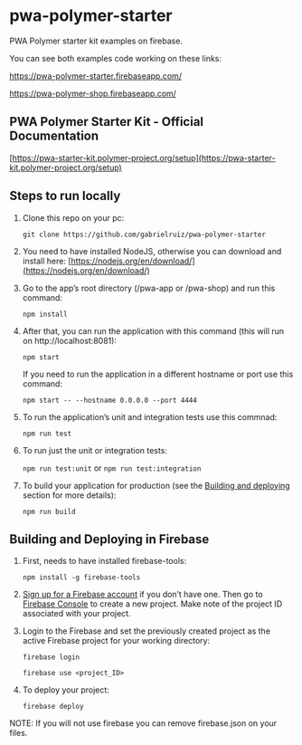 # pwa-polymer-starter
PWA Polymer starter kit examples on firebase.

You can see both examples code working on these links:

https://pwa-polymer-starter.firebaseapp.com/

https://pwa-polymer-shop.firebaseapp.com/


## PWA Polymer Starter Kit - Official Documentation
[https://pwa-starter-kit.polymer-project.org/setup](https://pwa-starter-kit.polymer-project.org/setup)

## Steps to run locally
1. Clone this repo on your pc: 

   ```git clone https://github.com/gabrielruiz/pwa-polymer-starter```
   
2. You need to have installed NodeJS, otherwise you can download and install here: [https://nodejs.org/en/download/](https://nodejs.org/en/download/)

2. Go to the app’s root directory (/pwa-app or /pwa-shop) and run this command:

    ```npm install```
3. After that, you can run the application with this command (this will run on http://localhost:8081):

   ```npm start```
   
   If you need to run the application in a different hostname or port use this command:
   
   ```npm start -- --hostname 0.0.0.0 --port 4444```

4. To run the application’s unit and integration tests use this commnad:

   ```npm run test```

5. To run just the unit or integration tests:

   ```npm run test:unit``` or ```npm run test:integration```
   
5. To build your application for production (see the [Building and deploying](https://pwa-starter-kit.polymer-project.org/building-and-deploying) section for more details):

   ```npm run build```
   
## Building and Deploying in Firebase

1. First, needs to have installed firebase-tools:

   ```npm install -g firebase-tools```
   
2. [Sign up for a Firebase account](https://www.firebase.com/signup/) if you don’t have one. Then go to [Firebase Console](https://www.firebase.com/) to create a new project. Make note of the project ID associated with your project.
   
4. Login to the Firebase and set the previously created project as the active Firebase project for your working directory:

   ```firebase login```
   
   ```firebase use <project_ID>```
   
5. To deploy your project:

   ```firebase deploy```
   
NOTE: If you will not use firebase you can remove firebase.json on your files.
